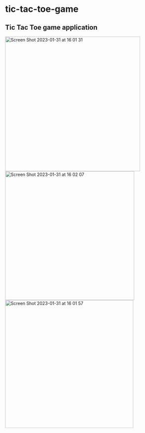 # tic-tac-toe-game
## Tic Tac Toe game application

<img width="436" alt="Screen Shot 2023-01-31 at 16 01 31" src="https://user-images.githubusercontent.com/107240729/215670424-52397483-dd2c-4143-9e4f-1ef72072f8f1.png">
<img width="417" alt="Screen Shot 2023-01-31 at 16 02 07" src="https://user-images.githubusercontent.com/107240729/215670460-cbfd49a7-dadf-4224-a8a8-51f994abf1d4.png">
<img width="414" alt="Screen Shot 2023-01-31 at 16 01 57" src="https://user-images.githubusercontent.com/107240729/215670479-fe4b5348-9bc7-41a8-9bde-b02041a42a89.png">
